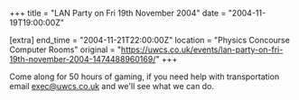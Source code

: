 +++
title = "LAN Party on Fri 19th November 2004"
date = "2004-11-19T19:00:00Z"

[extra]
end_time = "2004-11-21T22:00:00Z"
location = "Physics Concourse Computer Rooms"
original = "https://uwcs.co.uk/events/lan-party-on-fri-19th-november-2004-1474488960169/"
+++

Come along for 50 hours of gaming, if you need help with transportation email exec@uwcs.co.uk and we'll see what we can do.

